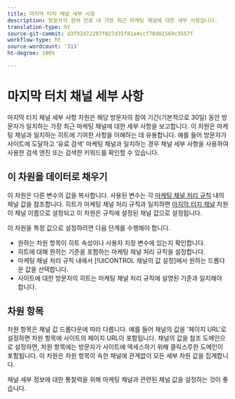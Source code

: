 ```yaml
---
title: 마지막 터치 채널 세부 사항
description: 방문자의 참여 만료 내 가장 최근 마케팅 채널에 대한 세부 사항입니다.
translation-type: ht
source-git-commit: d3f92d72207f027d35f81a4ccf70d01569c3557f
workflow-type: ht
source-wordcount: '313'
ht-degree: 100%

---
```



# 마지막 터치 채널 세부 사항

마지막 터치 채널 세부 사항 차원은 해당 방문자의 참여 기간(기본적으로 30일) 동안 방문자가 일치하는 가장 최근 마케팅 채널에 대한 세부 사항을 보고합니다. 이 차원은 마케팅 채널과 일치하는 히트에 기여한 사항을 이해하는 데 유용합니다. 예를 들어 방문자가 사이트에 도달하고 &#39;유료 검색&#39; 마케팅 채널과 일치하는 경우 채널 세부 사항을 사용하여 사용한 검색 엔진 또는 검색한 키워드를 확인할 수 있습니다.

## 이 차원을 데이터로 채우기

이 차원은 다른 변수의 값을 복사합니다. 사용된 변수는 각 [마케팅 채널 처리 규칙](/help/admin/admin/marketing-channels-admin.md) 내의 채널 값을 참조합니다. 히트가 마케팅 채널 처리 규칙과 일치하면 [마지막 터치 채널](last-touch-channel.md) 차원이 채널 이름으로 설정되고 이 차원은 규칙에 설정된 채널 값으로 설정됩니다.

이 차원을 특정 값으로 설정하려면 다음 단계를 수행해야 합니다.

* 원하는 차원 항목이 히트 속성이나 사용자 지정 변수에 있는지 확인합니다.
* 히트에 대해 원하는 기준을 포함하는 마케팅 채널 처리 규칙을 설정합니다.
* 마케팅 채널 처리 규칙 내에서 [!UICONTROL 채널의 값 설정]에서 원하는 드롭다운 값을 선택합니다.
* 사이트에 대한 방문자의 히트는 마케팅 채널 처리 규칙에 설명된 기준과 일치해야 합니다.

## 차원 항목

차원 항목은 채널 값 드롭다운에 따라 다릅니다. 예를 들어 채널의 값을 &#39;페이지 URL&#39;로 설정하면 차원 항목에 사이트의 페이지 URL이 포함됩니다. 채널의 값을 참조 도메인으로 설정하면, 차원 항목에는 방문자가 사이트에 액세스하기 위해 클릭스루한 도메인이 포함됩니다. 이 차원은 차원 항목이 속한 채널에 관계없이 모든 세부 차원 값을 집계합니다.

채널 세부 정보에 대한 통찰력을 위해 마케팅 채널과 관련된 채널 값을 설정하는 것이 좋습니다.
